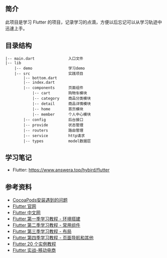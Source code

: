 ## 简介

此项目是学习 Flutter 的项目，记录学习的点滴，方便以后忘记可以从学习轨迹中迅速上手。

## 目录结构

```
|-- main.dart               入口文件
|-- lib                     
    |-- demo                学习demo
    |-- src                 实践项目
        |-- bottom.dart     
        |-- index.dart         
        |-- components      页面组件
            |-- cart        购物车模块   
            |-- category    商品分类模块   
            |-- detail      商品详情模块 
            |-- home        首页模块 
            |-- member      个人中心模块
        |-- config          后台接口
        |-- provide         状态管理
        |-- routers         路由管理
        |-- service         http请求
        |-- types           model数据层
```

## 学习笔记

- Flutter: https://www.answera.top/hybird/flutter

## 参考资料

- [CocoaPods安装遇到的问题](https://www.meiwen.com.cn/subject/hmjopttx.html)
- [Flutter 官网](https://flutter.dev/docs/get-started/install)
- [Flutter 中文网](https://flutterchina.club/get-started/install/)
- [Flutter 第一季学习教程 - 环境搭建](https://www.jspang.com/detailed?id=41)
- [Flutter 第二季学习教程 - 常用组件](https://www.jspang.com/detailed?id=42)
- [Flutter 第三季学习教程 - 布局](https://www.jspang.com/detailed?id=43)
- [Flutter 第四季学习教程 - 页面导航和其他](https://www.jspang.com/detailed?id=44)
- [Flutter 20 个实例教程 ](https://www.jspang.com/detailed?id=45)
- [Flutter 实战-移动电商 ](https://www.jspang.com/detailed?id=53)
